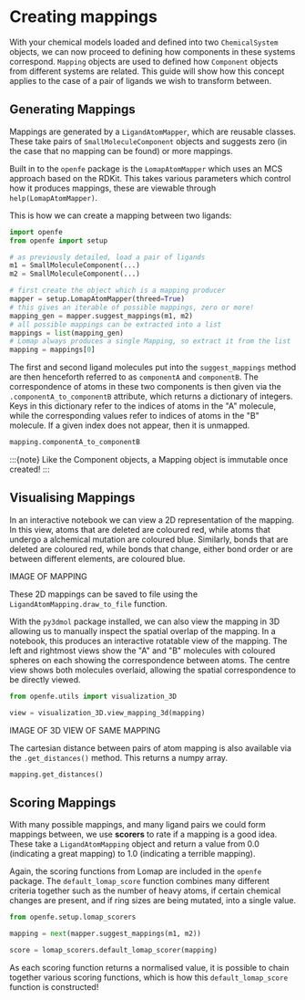 # Creating mappings

With your chemical models loaded and defined into two ``ChemicalSystem`` objects,
we can now proceed to defining how components in these systems correspond.
``Mapping`` objects are used to defined how ``Component`` objects from different systems are related.
This guide will show how this concept applies to the case of a pair of ligands we wish to transform between.

## Generating Mappings

Mappings are generated by a ``LigandAtomMapper``,
which are reusable classes.
These take pairs of ``SmallMoleculeComponent`` objects and suggests zero
(in the case that no mapping can be found) or more mappings.

Built in to the ``openfe`` package is the ``LomapAtomMapper``
which uses an MCS approach based on the RDKit.
This takes various parameters which control how it produces mappings,
these are viewable through ``help(LomapAtomMapper)``.

This is how we can create a mapping between two ligands: 

```python
import openfe
from openfe import setup

# as previously detailed, load a pair of ligands
m1 = SmallMoleculeComponent(...)
m2 = SmallMoleculeComponent(...)

# first create the object which is a mapping producer
mapper = setup.LomapAtomMapper(threed=True)
# this gives an iterable of possible mappings, zero or more!
mapping_gen = mapper.suggest_mappings(m1, m2)
# all possible mappings can be extracted into a list
mappings = list(mapping_gen)
# Lomap always produces a single Mapping, so extract it from the list
mapping = mappings[0]
```

The first and second ligand molecules put into the ``suggest_mappings`` method
are then henceforth referred to as ``componentA`` and ``componentB``.
The correspondence of atoms in these two components is then given via the `.componentA_to_componentB` attribute,
which returns a dictionary of integers.
Keys in this dictionary refer to the indices of atoms in the "A" molecule,
while the corresponding values refer to indices of atoms in the "B" molecule.
If a given index does not appear, then it is unmapped.

```python
mapping.componentA_to_componentB
```

:::{note}
Like the Component objects, a Mapping object is immutable once created!
:::

## Visualising Mappings

In an interactive notebook we can view a 2D representation of the mapping.
In this view,
atoms that are deleted are coloured red, while atoms that undergo a alchemical mutation are coloured blue.
Similarly, bonds that are deleted are coloured red,
while bonds that change, either bond order or are between different elements,
are coloured blue.

IMAGE OF MAPPING

These 2D mappings can be saved to file using the ``LigandAtomMapping.draw_to_file`` function.

With the ``py3dmol`` package installed,
we can also view the mapping in 3D allowing us to manually inspect the spatial overlap
of the mapping.
In a notebook, this produces an interactive rotatable view of the mapping.
The left and rightmost views show the "A" and "B" molecules
with coloured spheres on each showing the correspondence between atoms.
The centre view shows both molecules overlaid, allowing the spatial correspondence to be directly viewed.

```python
from openfe.utils import visualization_3D

view = visualization_3D.view_mapping_3d(mapping)
```

IMAGE OF 3D VIEW OF SAME MAPPING

The cartesian distance between pairs of atom mapping is also available via the `.get_distances()` method.
This returns a numpy array.

```python
mapping.get_distances()


```

## Scoring Mappings

With many possible mappings,
and many ligand pairs we could form mappings between,
we use **scorers** to rate if a mapping is a good idea.
These take a ``LigandAtomMapping`` object and return a value from 0.0 (indicating a great mapping)
to 1.0 (indicating a terrible mapping).

Again, the scoring functions from Lomap are included in the ``openfe`` package.
The ``default_lomap_score`` function combines many different criteria together
such as the number of heavy atoms,
if certain chemical changes are present,
and if ring sizes are being mutated,
into a single value.

```python
from openfe.setup.lomap_scorers

mapping = next(mapper.suggest_mappings(m1, m2))

score = lomap_scorers.default_lomap_scorer(mapping)
```

As each scoring function returns a normalised value,
it is possible to chain together various scoring functions,
which is how this ``default_lomap_score`` function is constructed!